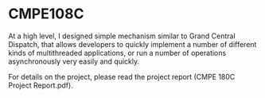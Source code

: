 # CMPE108C

At a high level, I designed simple mechanism similar to Grand Central Dispatch,
that allows developers to quickly implement a number of different kinds of
multithreaded applications, or run a number of operations asynchronously very
easily and quickly.

For details on the project, please read the project report (CMPE 180C Project
Report.pdf).
